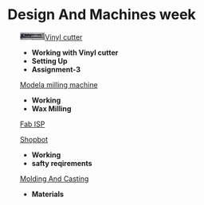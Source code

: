 <div style="width:1000px;">

# Design And Machines week

<div style="margin-left:2.5%">

<a href="week2_1.html" target="_blank"><img src="img/vinyl_cutter/vinyl.png" width="50"/></a>[Vinyl cutter](week2_1.html)

* <b>Working with Vinyl cutter</b>
* <b>Setting Up</b>
* <b>Assignment-3</b>

[Modela milling machine](week2_2.html)

* <b>Working</b>
* <b>Wax Milling</b>

[Fab ISP](week2_3.html)

[Shopbot](week2_4.html)

* <b>Working</b>
* <b>safty reqirements</b>


[Molding And Casting](week2_5.html)

* <b>Materials</b>

 </div>
